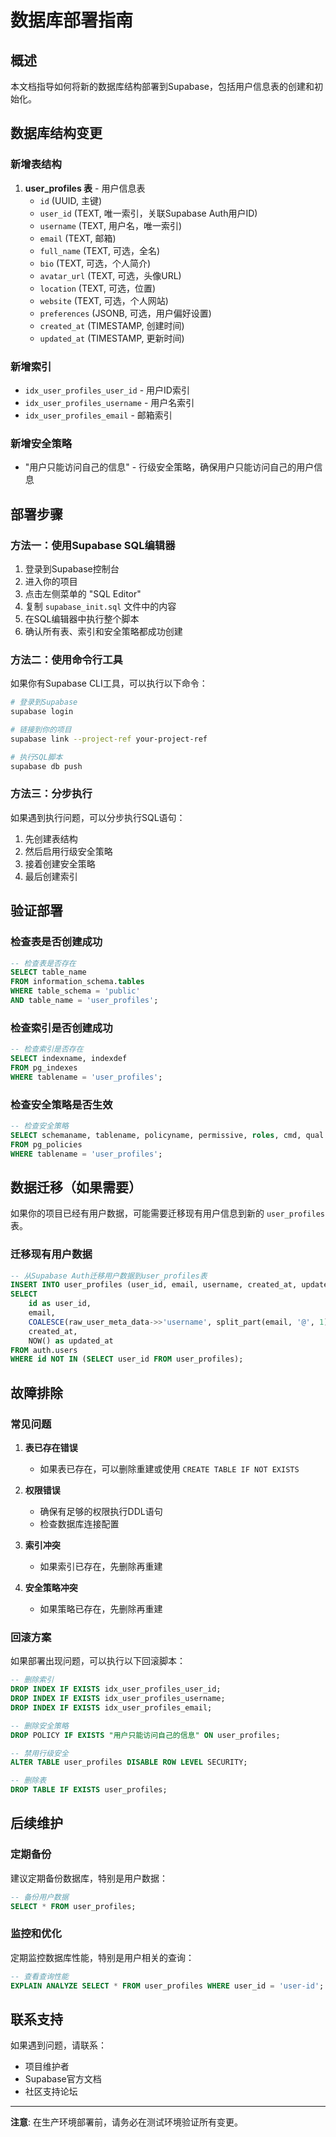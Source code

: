 # 数据库部署指南

## 概述

本文档指导如何将新的数据库结构部署到Supabase，包括用户信息表的创建和初始化。

## 数据库结构变更

### 新增表结构

1. **user_profiles 表** - 用户信息表
   - `id` (UUID, 主键)
   - `user_id` (TEXT, 唯一索引，关联Supabase Auth用户ID)
   - `username` (TEXT, 用户名，唯一索引)
   - `email` (TEXT, 邮箱)
   - `full_name` (TEXT, 可选，全名)
   - `bio` (TEXT, 可选，个人简介)
   - `avatar_url` (TEXT, 可选，头像URL)
   - `location` (TEXT, 可选，位置)
   - `website` (TEXT, 可选，个人网站)
   - `preferences` (JSONB, 可选，用户偏好设置)
   - `created_at` (TIMESTAMP, 创建时间)
   - `updated_at` (TIMESTAMP, 更新时间)

### 新增索引

- `idx_user_profiles_user_id` - 用户ID索引
- `idx_user_profiles_username` - 用户名索引
- `idx_user_profiles_email` - 邮箱索引

### 新增安全策略

- "用户只能访问自己的信息" - 行级安全策略，确保用户只能访问自己的用户信息

## 部署步骤

### 方法一：使用Supabase SQL编辑器

1. 登录到Supabase控制台
2. 进入你的项目
3. 点击左侧菜单的 "SQL Editor"
4. 复制 `supabase_init.sql` 文件中的内容
5. 在SQL编辑器中执行整个脚本
6. 确认所有表、索引和安全策略都成功创建

### 方法二：使用命令行工具

如果你有Supabase CLI工具，可以执行以下命令：

```bash
# 登录到Supabase
supabase login

# 链接到你的项目
supabase link --project-ref your-project-ref

# 执行SQL脚本
supabase db push
```

### 方法三：分步执行

如果遇到执行问题，可以分步执行SQL语句：

1. 先创建表结构
2. 然后启用行级安全策略
3. 接着创建安全策略
4. 最后创建索引

## 验证部署

### 检查表是否创建成功

```sql
-- 检查表是否存在
SELECT table_name 
FROM information_schema.tables 
WHERE table_schema = 'public' 
AND table_name = 'user_profiles';
```

### 检查索引是否创建成功

```sql
-- 检查索引是否存在
SELECT indexname, indexdef 
FROM pg_indexes 
WHERE tablename = 'user_profiles';
```

### 检查安全策略是否生效

```sql
-- 检查安全策略
SELECT schemaname, tablename, policyname, permissive, roles, cmd, qual
FROM pg_policies 
WHERE tablename = 'user_profiles';
```

## 数据迁移（如果需要）

如果你的项目已经有用户数据，可能需要迁移现有用户信息到新的 `user_profiles` 表。

### 迁移现有用户数据

```sql
-- 从Supabase Auth迁移用户数据到user_profiles表
INSERT INTO user_profiles (user_id, email, username, created_at, updated_at)
SELECT 
    id as user_id,
    email,
    COALESCE(raw_user_meta_data->>'username', split_part(email, '@', 1)) as username,
    created_at,
    NOW() as updated_at
FROM auth.users
WHERE id NOT IN (SELECT user_id FROM user_profiles);
```

## 故障排除

### 常见问题

1. **表已存在错误**
   - 如果表已存在，可以删除重建或使用 `CREATE TABLE IF NOT EXISTS`

2. **权限错误**
   - 确保有足够的权限执行DDL语句
   - 检查数据库连接配置

3. **索引冲突**
   - 如果索引已存在，先删除再重建

4. **安全策略冲突**
   - 如果策略已存在，先删除再重建

### 回滚方案

如果部署出现问题，可以执行以下回滚脚本：

```sql
-- 删除索引
DROP INDEX IF EXISTS idx_user_profiles_user_id;
DROP INDEX IF EXISTS idx_user_profiles_username;
DROP INDEX IF EXISTS idx_user_profiles_email;

-- 删除安全策略
DROP POLICY IF EXISTS "用户只能访问自己的信息" ON user_profiles;

-- 禁用行级安全
ALTER TABLE user_profiles DISABLE ROW LEVEL SECURITY;

-- 删除表
DROP TABLE IF EXISTS user_profiles;
```

## 后续维护

### 定期备份

建议定期备份数据库，特别是用户数据：

```sql
-- 备份用户数据
SELECT * FROM user_profiles;
```

### 监控和优化

定期监控数据库性能，特别是用户相关的查询：

```sql
-- 查看查询性能
EXPLAIN ANALYZE SELECT * FROM user_profiles WHERE user_id = 'user-id';
```

## 联系支持

如果遇到问题，请联系：
- 项目维护者
- Supabase官方文档
- 社区支持论坛

---

**注意**: 在生产环境部署前，请务必在测试环境验证所有变更。